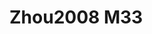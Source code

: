 <a name="material" />

# Zhou2008 M33
<script type="application/ld+json">
  {
    "@context": "https://schema.org/",
    "@type": "ChemicalSubstance",
    "http://purl.org/dc/terms/conformsTo":
      {
        "@type": "CreativeWork",
        "@id": "https://bioschemas.org/profiles/ChemicalSubstance/0.4-RELEASE/"
      },
    "@id": "https://egonw.github.io/nanowiki/nanowiki245.html#material",
    "name": "Zhou2008 M33",
    "sameAs: "http://127.0.0.1/mediawiki/index.php/Special:URIResolver/Zhou2008_M33"
  }
</script>

